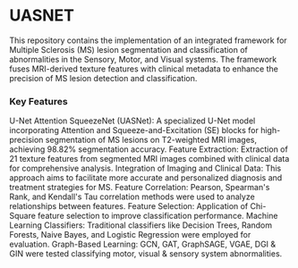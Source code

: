 # UASNET
This repository contains the implementation of an integrated framework for Multiple Sclerosis (MS) lesion segmentation and classification of abnormalities in the Sensory, Motor, and Visual systems. The framework fuses MRI-derived texture features with clinical metadata to enhance the precision of MS lesion detection and classification.

### Key Features
U-Net Attention SqueezeNet (UASNet): A specialized U-Net model incorporating Attention and Squeeze-and-Excitation (SE) blocks for high-precision segmentation of MS lesions on T2-weighted MRI images, achieving 98.82% segmentation accuracy.
Feature Extraction: Extraction of 21 texture features from segmented MRI images combined with clinical data for comprehensive analysis.
Integration of Imaging and Clinical Data: This approach aims to facilitate more accurate and personalized diagnosis and treatment strategies for MS.
Feature Correlation: Pearson, Spearman's Rank, and Kendall's Tau correlation methods were used to analyze relationships between features.
Feature Selection: Application of Chi-Square feature selection to improve classification performance.
Machine Learning Classifiers: Traditional classifiers like Decision Trees, Random Forests, Naive Bayes, and Logistic Regression were employed for evaluation.
Graph-Based Learning: GCN, GAT, GraphSAGE, VGAE, DGI & GIN  were tested classifying motor, visual & sensory system abnormalities. 

